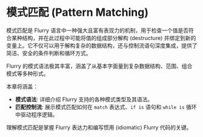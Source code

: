 # 模式匹配 (Pattern Matching)

模式匹配是 Flurry 语言中一种强大且富有表现力的机制，用于检查一个值是否符合某种结构，并在此过程中可能将值的组成部分解构 (destructure) 并绑定到新的变量上。它不仅可以用于解构复杂的数据结构，还与控制流语句深度集成，提供了简洁、安全的条件判断和循环方式。

Flurry 的模式语法极其丰富，涵盖了从基本字面量到复杂数据结构、范围、组合模式等多种形式。

本章将涵盖：

-   **模式语法**: 详细介绍 Flurry 支持的各种模式类型及其语法。
-   **匹配控制流**: 展示模式匹配如何在 `match` 表达式、`if is` 语句和 `while is` 循环中驱动程序逻辑。

理解模式匹配是掌握 Flurry 表达力和编写惯用 (idiomatic) Flurry 代码的关键。
